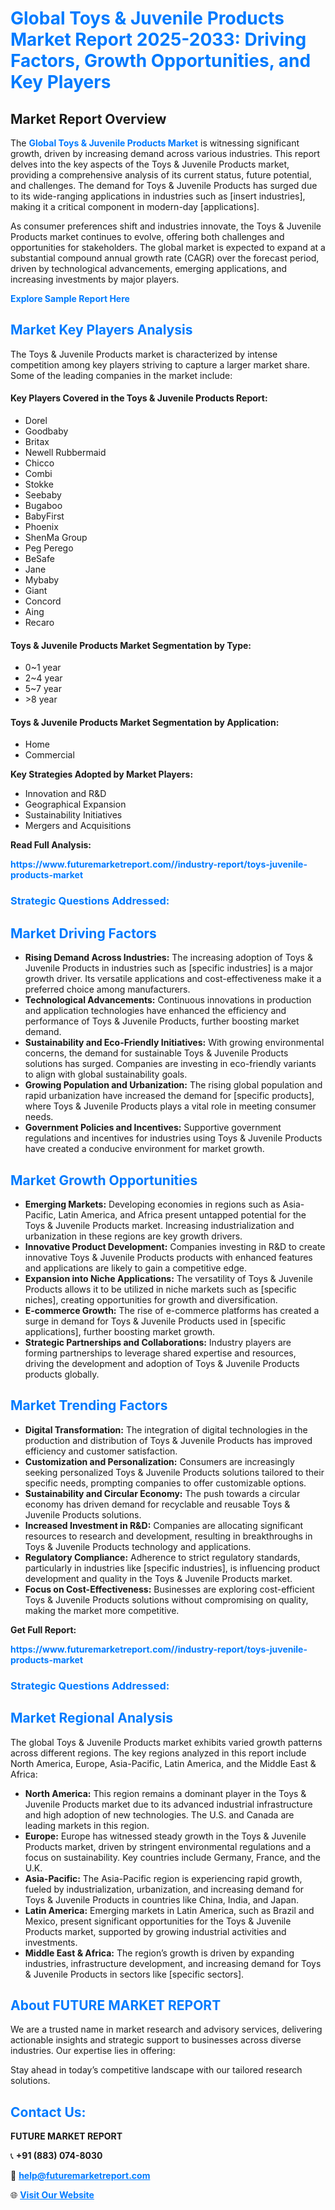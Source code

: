 <h1 style="color: #007BFF;">Global Toys & Juvenile Products Market Report 2025-2033: Driving Factors, Growth Opportunities, and Key Players</h1>

<section id="overview">
<h2>Market Report Overview</h2>
<p>The <a href="https://www.futuremarketreport.com//industry-report/toys-juvenile-products-market" style="color: #007BFF; text-decoration: none;"><strong>Global Toys & Juvenile Products Market</strong></a> is witnessing significant growth, driven by increasing demand across various industries. This report delves into the key aspects of the Toys & Juvenile Products market, providing a comprehensive analysis of its current status, future potential, and challenges. The demand for Toys & Juvenile Products has surged due to its wide-ranging applications in industries such as [insert industries], making it a critical component in modern-day [applications].</p>
<p>As consumer preferences shift and industries innovate, the Toys & Juvenile Products market continues to evolve, offering both challenges and opportunities for stakeholders. The global market is expected to expand at a substantial compound annual growth rate (CAGR) over the forecast period, driven by technological advancements, emerging applications, and increasing investments by major players.</p>
</section>

<section id="overview">
<p><a href="https://www.futuremarketreport.com//request-sample/reportId=85956" style="color: #007BFF; text-decoration: none;"><strong>Explore Sample Report Here</strong></a></p>
</section>

<section id="key-players">
<h2 style="color: #007BFF;">Market Key Players Analysis</h2>
<p>The Toys & Juvenile Products market is characterized by intense competition among key players striving to capture a larger market share. Some of the leading companies in the market include:</p>
<h4>Key Players Covered in the Toys & Juvenile Products Report:</h4>
<ul><li>Dorel</li><li>Goodbaby</li><li>Britax</li><li>Newell Rubbermaid</li><li>Chicco</li><li>Combi</li><li>Stokke</li><li>Seebaby</li><li>Bugaboo</li><li>BabyFirst</li><li>Phoenix</li><li>ShenMa Group</li><li>Peg Perego</li><li>BeSafe</li><li>Jane</li><li>Mybaby</li><li>Giant</li><li>Concord</li><li>Aing</li><li>Recaro</li></ul>
<h4>Toys & Juvenile Products Market Segmentation by Type:</h4>
<ul><li>0~1 year</li><li>2~4 year</li><li>5~7 year</li><li>&gt;8 year</li></ul>

<h4>Toys & Juvenile Products Market Segmentation by Application:</h4>
<ul><li>Home</li><li>Commercial</li></ul>
<p><strong>Key Strategies Adopted by Market Players:</strong></p>
<ul>
<li>Innovation and R&D</li>
<li>Geographical Expansion</li>
<li>Sustainability Initiatives</li>
<li>Mergers and Acquisitions</li>
</ul>
</section>

<section>
<p><strong>Read Full Analysis: </strong></p><a href="https://www.futuremarketreport.com//industry-report/toys-juvenile-products-market" style="color: #007BFF; text-decoration: none;"><strong>https://www.futuremarketreport.com//industry-report/toys-juvenile-products-market</strong></a>
<h3 style="color: #007BFF;">Strategic Questions Addressed:</h3>
</section>

<section id="driving-factors">
<h2 style="color: #007BFF;">Market Driving Factors</h2>
<ul>
<li><strong>Rising Demand Across Industries:</strong> The increasing adoption of Toys & Juvenile Products in industries such as [specific industries] is a major growth driver. Its versatile applications and cost-effectiveness make it a preferred choice among manufacturers.</li>
<li><strong>Technological Advancements:</strong> Continuous innovations in production and application technologies have enhanced the efficiency and performance of Toys & Juvenile Products, further boosting market demand.</li>
<li><strong>Sustainability and Eco-Friendly Initiatives:</strong> With growing environmental concerns, the demand for sustainable Toys & Juvenile Products solutions has surged. Companies are investing in eco-friendly variants to align with global sustainability goals.</li>
<li><strong>Growing Population and Urbanization:</strong> The rising global population and rapid urbanization have increased the demand for [specific products], where Toys & Juvenile Products plays a vital role in meeting consumer needs.</li>
<li><strong>Government Policies and Incentives:</strong> Supportive government regulations and incentives for industries using Toys & Juvenile Products have created a conducive environment for market growth.</li>
</ul>
</section>

<section id="growth-opportunities">
<h2 style="color: #007BFF;">Market Growth Opportunities</h2>
<ul>
<li><strong>Emerging Markets:</strong> Developing economies in regions such as Asia-Pacific, Latin America, and Africa present untapped potential for the Toys & Juvenile Products market. Increasing industrialization and urbanization in these regions are key growth drivers.</li>
<li><strong>Innovative Product Development:</strong> Companies investing in R&D to create innovative Toys & Juvenile Products products with enhanced features and applications are likely to gain a competitive edge.</li>
<li><strong>Expansion into Niche Applications:</strong> The versatility of Toys & Juvenile Products allows it to be utilized in niche markets such as [specific niches], creating opportunities for growth and diversification.</li>
<li><strong>E-commerce Growth:</strong> The rise of e-commerce platforms has created a surge in demand for Toys & Juvenile Products used in [specific applications], further boosting market growth.</li>
<li><strong>Strategic Partnerships and Collaborations:</strong> Industry players are forming partnerships to leverage shared expertise and resources, driving the development and adoption of Toys & Juvenile Products products globally.</li>
</ul>
</section>

<section id="trending-factors">
<h2 style="color: #007BFF;">Market Trending Factors</h2>
<ul>
<li><strong>Digital Transformation:</strong> The integration of digital technologies in the production and distribution of Toys & Juvenile Products has improved efficiency and customer satisfaction.</li>
<li><strong>Customization and Personalization:</strong> Consumers are increasingly seeking personalized Toys & Juvenile Products solutions tailored to their specific needs, prompting companies to offer customizable options.</li>
<li><strong>Sustainability and Circular Economy:</strong> The push towards a circular economy has driven demand for recyclable and reusable Toys & Juvenile Products solutions.</li>
<li><strong>Increased Investment in R&D:</strong> Companies are allocating significant resources to research and development, resulting in breakthroughs in Toys & Juvenile Products technology and applications.</li>
<li><strong>Regulatory Compliance:</strong> Adherence to strict regulatory standards, particularly in industries like [specific industries], is influencing product development and quality in the Toys & Juvenile Products market.</li>
<li><strong>Focus on Cost-Effectiveness:</strong> Businesses are exploring cost-efficient Toys & Juvenile Products solutions without compromising on quality, making the market more competitive.</li>
</ul>
</section>

<section>
<p><strong>Get Full Report: </strong></p><a href="https://www.futuremarketreport.com//industry-report/toys-juvenile-products-market" style="color: #007BFF; text-decoration: none;"><strong>https://www.futuremarketreport.com//industry-report/toys-juvenile-products-market</strong></a>
<h3 style="color: #007BFF;">Strategic Questions Addressed:</h3>
</section>


<section id="regional-analysis">
<h2 style="color: #007BFF;">Market Regional Analysis</h2>
<p>The global Toys & Juvenile Products market exhibits varied growth patterns across different regions. The key regions analyzed in this report include North America, Europe, Asia-Pacific, Latin America, and the Middle East & Africa:</p>
<ul>
<li><strong>North America:</strong> This region remains a dominant player in the Toys & Juvenile Products market due to its advanced industrial infrastructure and high adoption of new technologies. The U.S. and Canada are leading markets in this region.</li>
<li><strong>Europe:</strong> Europe has witnessed steady growth in the Toys & Juvenile Products market, driven by stringent environmental regulations and a focus on sustainability. Key countries include Germany, France, and the U.K.</li>
<li><strong>Asia-Pacific:</strong> The Asia-Pacific region is experiencing rapid growth, fueled by industrialization, urbanization, and increasing demand for Toys & Juvenile Products in countries like China, India, and Japan.</li>
<li><strong>Latin America:</strong> Emerging markets in Latin America, such as Brazil and Mexico, present significant opportunities for the Toys & Juvenile Products market, supported by growing industrial activities and investments.</li>
<li><strong>Middle East & Africa:</strong> The region’s growth is driven by expanding industries, infrastructure development, and increasing demand for Toys & Juvenile Products in sectors like [specific sectors].</li>
</ul>
</section>

<footer>
<h2 style="color: #007BFF;">About FUTURE MARKET REPORT</h2>
<p>We are a trusted name in market research and advisory services, delivering actionable insights and strategic support to businesses across diverse industries. Our expertise lies in offering:</p>

<p>Stay ahead in today’s competitive landscape with our tailored research solutions.</p>

<h2 style="color: #007BFF;">Contact Us:</h2>
<p><strong>FUTURE MARKET REPORT</strong></p>
<p>📞 <strong>+91 (883) 074-8030</strong></p>
<p>📧 <strong><a href="mailto:help@futuremarketreport.com" style="color: #007BFF;">help@futuremarketreport.com</a></strong></p>
<p>🌐 <strong><a href="https://www.futuremarketreport.com/" style="color: #007BFF;">Visit Our Website</a></strong></p>
</footer>